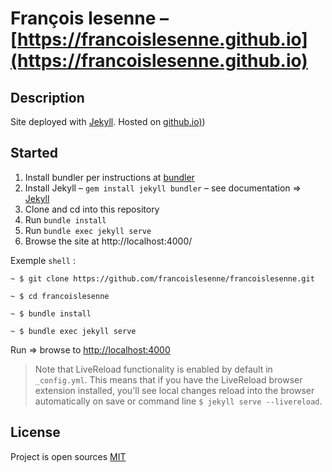 # François lesenne – [https://francoislesenne.github.io](https://francoislesenne.github.io)

##  Description

Site deployed with [Jekyll](https://jekyllrb.com/). Hosted on [github.io)](github.io))

## Started

1. Install bundler per instructions at [bundler](http://bundler.io)
2. Install Jekyll –  `gem install jekyll bundler` – see documentation => [Jekyll](https://jekyllrb.com/)
3. Clone and cd into this repository
4. Run `bundle install`
5. Run `bundle exec jekyll serve`
6. Browse the site at http://localhost:4000/

Exemple `shell` :

```code
~ $ git clone https://github.com/francoislesenne/francoislesenne.git

~ $ cd francoislesenne

~ $ bundle install

~ $ bundle exec jekyll serve
```
Run => browse to <http://localhost:4000>

>Note that LiveReload functionality is enabled by default in `_config.yml`.
This means that if you have the LiveReload browser extension installed,
you'll see local changes reload into the browser automatically on save or command line `$ jekyll serve --livereload`.

## License

Project is open sources [MIT](https://github.com/francoislesenne/francoislesenne/blob/master/LICENSE)